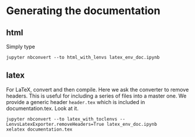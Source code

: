 # Generating the documentation

## html
Simply type
```
jupyter nbconvert --to html_with_lenvs latex_env_doc.ipynb 
```

## latex
For LaTeX, convert and then compile. Here we ask the converter to remove headers. This is useful for including a series of files into a master one. We provide a generic header `header.tex` which is included in documentation.tex. Look at it. 

```
jupyter nbconvert --to latex_with_toclenvs --LenvsLatexExporter.removeHeaders=True latex_env_doc.ipynb 
xelatex documentation.tex
```
